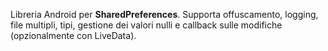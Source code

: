 Libreria Android per **SharedPreferences**. Supporta offuscamento, logging, file multipli, tipi, gestione dei valori nulli e callback sulle modifiche (opzionalmente con LiveData).